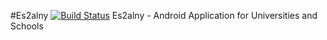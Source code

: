 #Es2alny [![Build Status](https://travis-ci.org/Mardona-Team/Quiz-SE_Project.svg?branch=ali_general_fix)](https://travis-ci.org/Mardona-Team/Quiz-SE_Project)
Es2alny - Android Application for Universities and Schools
